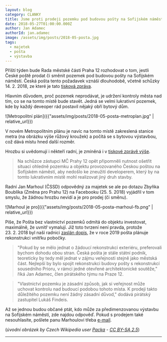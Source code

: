 ```yaml
---
layout: blog
category: CLANKY
title: Jsme proti prodeji pozemku pod budovou pošty na Sofijském náměstí
date: 2018-05-27T01:00:00.000Z
author: Jan Adamec
authorId: jan.adamec
image: /assets/img/posts/2018-05-posta.jpg
tags:
  - majetek
  - pošta
  - výstavba
---
```


Příští týden bude Rada městské části Praha 12 rozhodovat o tom, jestli České poště prodat či směnit pozemek pod budovou pošty na Sofijském náměstí. Česká pošta tento požadavek vznáší dlouhodobě, včetně schůzky 14.&nbsp;2.&nbsp;2018, ze které je tato [tisková zpráva](https://www.praha12.cz/radnice-prahy-12-opet-resila-problemy-s-nbsp-ceskou-postou/d-60335).

Hlavním důvodem, proč pozemek neprodávat, je udržení kontroly města nad tím, co se na tomto místě bude stavět. Jedná se velmi lukrativní pozemek, kde by každý deveoper rád postavil nějaký obří bytový dům.

![Metropolitní plán]({{"assets/img/posts/2018-05-posta-metroplan.jpg" | relative_url}})

V novém Metropolitním plánu je navíc na tomto místě zakreslená stanice metra (na obrázku výše růžový kroužek) a počítá se s bytovou výstavbou, což dává místu hned další rozměr.

Hrozbu si uvědomují i někteří radní, je zmíněná i v [tiskové zprávě výše](https://www.praha12.cz/radnice-prahy-12-opet-resila-problemy-s-nbsp-ceskou-postou/d-60335).

> Na schůzce zástupci MČ Prahy 12 opět připomněli nutnost ošetřit situaci ohledně pozemku a objektu provozovaného Českou poštou na Sofijském náměstí, aby nedošlo ke zneužití developerem, který by na tomto lukrativním místě mohl realizovat jiný druh stavby.

Radní Jan Marhoul (ČSSD) odpovědný za majetek se ale po dotazu Zbyňka Boublíka (Změna pro Prahu 12) na Facebooku (25.&nbsp;5.&nbsp;2018) vyjádřil v tom smyslu, že žádnou hrozbu nevidí a je pro prodej (či směnu).

![Marhoul je pro]({{"assets/img/posts/2018-05-posta-marhoul-fb.png" | relative_url}})

Píše, že Pošta bez vlastnictví pozemků odmítá do objektu investovat, maximálně, že uvnitř vymalují. Již toto tvrzení není pravda, protože 23.&nbsp;2.&nbsp;2018 byl naší radnici [zaslán dopis](https://www.praha12.cz/rekonstrukce-pobocky-ceske-posty-na-sofijskem-namesti/d-60536/p1=51), že v roce 2019 pošta plánuje rekonstrukci vnitřku pobočky.

> "Pokud by se mělo jednat o žádoucí rekonstrukci exteriéru, preferovali bychom dohodu obou stran. Česká pošta je stále státní podnik, teoreticky by tedy měl jednat v zájmu veřejnosti stejně jako městská část. Nejlepší by bylo spojit rekonstrukci budovy pošty s rekonstrukcí sousedního Prioru, v rámci jedné otevřené architektonické soutěže," říká Jan Adamec, člen pirátského týmu na Praze 12.

> "Vlastnictví pozemku je zásadní způsob, jak si veřejnost může uchovat kontrolu nad budoucí podobou tohoto místa. K prodeji takto důležitého pozemku není žádný zásadní důvod," dodává pirátský zastupitel Lukáš Findeis.

Až se jednou budou občané ptát, kdo může za předimenzovanou výstavbu na Sofijském náměstí, zde najdou odpověď. Pokud s prodejem také nesouhlasíte, pošlete panu Marhoulovi třeba [e-mail](mailto:marhoul.jan@praha12.cz).

(_úvodní obrázek by Czech Wikipedia user [Packa](https://commons.wikimedia.org/wiki/User:Packa) - [CC BY-SA 2.5](https://creativecommons.org/licenses/by-sa/2.5)_)

- - -
